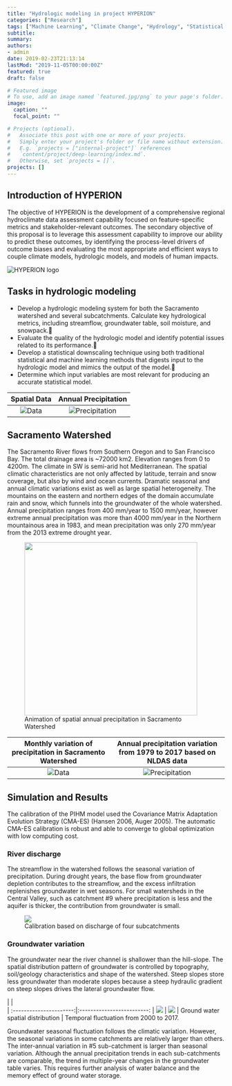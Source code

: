 ```yaml
---
title: "Hydrologic modeling in project HYPERION"
categories: ["Research"]
tags: ["Machine Learning", "Climate Change", "Hydrology", "Statistical Downscaling", "Groundwater", "Landuse change"]
subtitle:
summary:
authors:
- admin
date: 2019-02-23T21:13:14
lastMod: "2019-11-05T00:00:00Z"
featured: true
draft: false

# Featured image
# To use, add an image named `featured.jpg/png` to your page's folder.
image:
  caption: ""
  focal_point: ""

# Projects (optional).
#   Associate this post with one or more of your projects.
#   Simply enter your project's folder or file name without extension.
#   E.g. `projects = ["internal-project"]` references
#   `content/project/deep-learning/index.md`.
#   Otherwise, set `projects = []`.
projects: []
---
```


## Introduction of HYPERION [<i class="fas fa-external-link-alt"></i>](https://climate.ucdavis.edu/hyperion/)
The objective of HYPERION is the development of a comprehensive regional hydroclimate data assessment capability focused on feature-specific metrics and stakeholder-relevant outcomes. The secondary objective of this proposal is to leverage this assessment capability to improve our ability to predict these outcomes, by identifying the process-level drivers of outcome biases and evaluating the most appropriate and efficient ways to couple climate models, hydrologic models, and models of human impacts.

![HYPERION logo](fig/hyperion.png)

## Tasks in hydrologic modeling
* Develop a hydrologic modeling system for both the Sacramento watershed and several subcatchments.  Calculate key hydrological metrics, including streamflow, groundwater table, soil moisture, and snowpack.
* Evaluate the quality of the hydrologic model and identify potential issues related to its performance.
* Develop a statistical downscaling technique using both traditional statistical and machine learning methods that digests input to the hydrologic model and mimics the output of the model.
* Determine which input variables are most relevant for producing an accurate statistical model.

Spatial Data             |  Annual Precipitation
:----------------------:|:-------------------------:
![Data](fig/pihmdata.png)  | ![Precipitation](fig/AnnualPRCP.png)


## Sacramento Watershed

The Sacramento River flows from Southern Oregon and to San Francisco Bay. The total drainage area is ~72000 km2. Elevation ranges from 0 to 4200m. The climate in SW is semi-arid hot Mediterranean. The spatial climatic characteristics are not only affected by latitude, terrain and snow coverage, but also by wind and ocean currents. Dramatic seasonal and annual climatic variations exist as well as large spatial heterogeneity. The mountains on the eastern and northern edges of the domain accumulate rain and snow, which funnels into the groundwater of the whole watershed.  Annual precipitation ranges from 400 mm/year to 1500 mm/year, however extreme annual precipitation was more than 4000 mm/year in the Northern mountainous area in 1983, and mean precipitation was only 270 mm/year from the 2013 extreme drought year.

<figure class="image">
  <img src="fig/Animation.gif", width=400px>
  <figcaption>Animation of spatial annual precipitation in Sacramento Watershed</figcaption>
</figure>

| Monthly variation of precipitation in Sacramento Watershed             |  Annual precipitation variation from 1979 to 2017 based on NLDAS data
| :----------------------:|:-------------------------:
| ![Data](fig/prcp_boxMonth.png)  | ![Precipitation](fig/prcp_boxyr.png)


## Simulation and Results
The calibration of the PIHM model used the Covariance Matrix Adaptation Evolution Strategy (CMA-ES) (Hansen 2006, Auger 2005). The automatic CMA-ES calibration is robust and able to converge to global optimization with low computing cost.

### River discharge
The streamflow in the watershed follows the seasonal variation of precipitation. During drought years, the base flow from groundwater depletion contributes to the streamflow, and the excess infiltration replenishes groundwater in wet seasons. For small watersheds in the Central Valley, such as catchment #9 where precipitation is less and the aquifer is thicker, the contribution from groundwater is small.
<figure class="image">
  <img src="fig/calib.png">
  <figcaption>Calibration based on discharge of four subcatchments</figcaption>
</figure>

### Groundwater variation
The groundwater near the river channel is shallower than the hill-slope. The spatial distribution pattern of groundwater is controlled by topography, soil/geology characteristics and shape of the watershed. Steep slopes store less groundwater than moderate slopes because a steep hydraulic gradient on steep slopes drives the lateral groundwater flow.

|                         |    
| :----------------------:|:-------------------------:
| ![](fig/GWmap.png)      | ![](fig/gwd.png)
|  Ground water spatial distribution | Temporal fluctuation from 2000 to 2017.


Groundwater seasonal fluctuation follows the climatic variation. However, the seasonal variations in some catchments are relatively larger than others. The inter-annual variation in #5 sub-catchment is larger than seasonal variation. Although the annual precipitation trends in each sub-catchments are comparable, the trend in multiple-year changes in the groundwater table varies. This requires further analysis of water balance and the memory effect of ground water storage.

